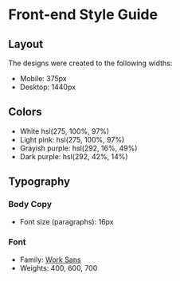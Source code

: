 # Front-end Style Guide

## Layout

The designs were created to the following widths:

- Mobile: 375px
- Desktop: 1440px

## Colors

- White hsl(275, 100%, 97%)
- Light pink: hsl(275, 100%, 97%)
- Grayish purple: hsl(292, 16%, 49%)
- Dark purple: hsl(292, 42%, 14%)

## Typography

### Body Copy

- Font size (paragraphs): 16px

### Font

- Family: [Work Sans](https://fonts.google.com/specimen/Work+Sans)
- Weights: 400, 600, 700